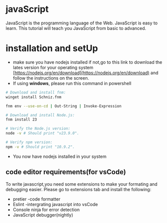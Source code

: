# javaScript
JavaScript is the programming language of the Web. JavaScript is easy to learn. This tutorial will teach you JavaScript from basic to advanced.

# installation and setUp
* make sure you have nodejs installed if not,go to this link to download the lates version for your operating system
[https://nodejs.org/en/download](https://nodejs.org/en/download) and follow the instructions on the screen.
* If using **windows**, please run this command in powershell
```sh
# Download and install fnm:
winget install Schniz.fnm

fnm env --use-on-cd | Out-String | Invoke-Expression

# Download and install Node.js:
fnm install 23

# Verify the Node.js version:
node -v # Should print "v23.9.0".

# Verify npm version:
npm -v # Should print "10.9.2".

```
* You now have nodejs installed in your system

## code editor requirements(for vsCode)
To write javascript,you need some extensions to make your formating and debugging easier. Please  go to extensions tab and install the following:
* pretier -code formatter
* Eslint -intergrating javascript into vsCode 
* Console ninja for error detection
* JavaScript debugger(nightly)
